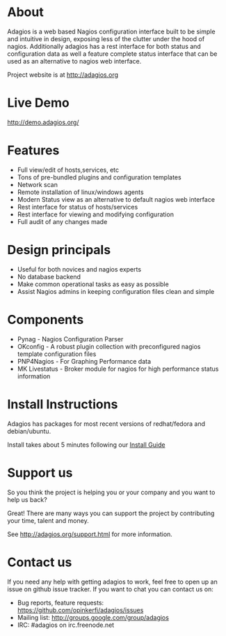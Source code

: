 About
=====
Adagios is a web based Nagios configuration interface built to be simple and intuitive in design, exposing less of the clutter under the hood of nagios. Additionally adagios has a rest interface for both status and configuration data as well a feature complete status interface that can be used as an alternative to nagios web interface.

Project website is at http://adagios.org

Live Demo
=========
http://demo.adagios.org/

Features
========
  - Full view/edit of hosts,services, etc
  - Tons of pre-bundled plugins and configuration templates
  - Network scan
  - Remote installation of linux/windows agents
  - Modern Status view as an alternative to default nagios web interface
  - Rest interface for status of hosts/services
  - Rest interface for viewing and modifying configuration
  - Full audit of any changes made

Design principals
==================
  - Useful for both novices and nagios experts
  - No database backend
  - Make common operational tasks as easy as possible
  - Assist Nagios admins in keeping configuration files clean and simple

Components
==========
  - Pynag - Nagios Configuration Parser
  - OKconfig - A robust plugin collection with preconfigured nagios template configuration files
  - PNP4Nagios - For Graphing Performance data
  - MK Livestatus - Broker module for nagios for high performance status information


Install Instructions
====================

Adagios has packages for most recent versions of redhat/fedora and debian/ubuntu.

Install takes about 5 minutes following our [Install Guide](https://github.com/opinkerfi/adagios/wiki/Install-guide)


Support us
===================

So you think the project is helping you or your company and you want to help us back?

Great! There are many ways you can support the project by contributing your time, talent and money.

See http://adagios.org/support.html for more information.


Contact us
===================
If you need any help with getting adagios to work, feel free to open up an issue on github issue tracker. If you want to chat you can contact us on:

  - Bug reports, feature requests: https://github.com/opinkerfi/adagios/issues
  - Mailing list: http://groups.google.com/group/adagios
  - IRC: #adagios on irc.freenode.net
